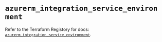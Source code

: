 # `azurerm_integration_service_environment`

Refer to the Terraform Registory for docs: [`azurerm_integration_service_environment`](https://registry.terraform.io/providers/hashicorp/azurerm/3.55.0/docs/resources/integration_service_environment).

